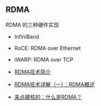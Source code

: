 ## RDMA

RDMA 的三种硬件实现

- InfiniBand
- RoCE: RDMA over Ethernet
- iWARP: RDMA over TCP

- [RDMA技术简介](https://www.jianshu.com/p/329427415f36)
- [RDMA技术详解（一）：RDMA概述](https://zhuanlan.zhihu.com/p/55142557)
- [来点硬核的：什么是RDMA？](https://cloud.tencent.com/developer/article/1420687)
